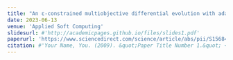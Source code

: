 ```yaml
---
title: "An ɛ-constrained multiobjective differential evolution with adaptive gradient-based repair method for real-world constrained optimization problems"
date: 2023-06-13
venue: 'Applied Soft Computing'
slidesurl: #'http://academicpages.github.io/files/slides1.pdf'
paperurl: 'https://www.sciencedirect.com/science/article/abs/pii/S1568494623012206'
citation: #'Your Name, You. (2009). &quot;Paper Title Number 1.&quot; <i>Journal 1</i>. 1(1).'
---
```


